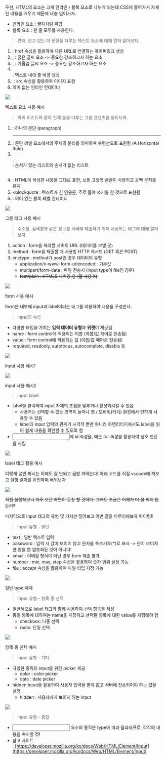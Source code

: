 우선, HTML의 요소는 크게 인라인 / 블록 요소로 나누게 되는데 CSS에 들어가서 자세한 내용을 배우기 때문에 대충 넘어가자.

-   인라인 요소 : 글자처럼 취급
-   블록 요소 : 한 줄 모두를 사용한다.

> 먼저, 보고 있는 이 문장을 다루는 텍스트 요소에 대해 먼저 알아보자.

1.  <a></a> : href 속성을 활용하여 다른 URL로 연결하는 하이퍼링크 생성
2.  <b></b>, <strong></strong> : 굵은 글씨 요소 -> 중요한 강조하고자 하는 요소
3.  <i></i>, <em></em> : 기울임 글씨 요소 -> 중요한 강조하고자 하는 요소
4.  <br> : 텍스트 내에 줄 바꿈 생성
5.  <img> : src 속성을 활용하여 이미지 표현
6.  <span></span> 의미 없는 인라인 컨테이너

![](https://blog.kakaocdn.net/dn/KHVJr/btrI7LSbGxL/GoaD2NKBCpSTilfh6g1jI1/img.png)

텍스트 요소 사용 예시

> 위의 리스트와 같이 전체 틀을 다루는 그룹 컨텐츠를 알아보자.

1.  <p></p> : 하나의 문단 (paragraph)
2.  <hr> : 문단 레벨 요소에서의 주제의 분리를 의미하며 수평선으로 표현됨 (A Horizontal Rule)
3.  <ol></ol>, <ul></ul> : 순서가 있는 리스트와 순서가 없는 리스트
4.  <pre></pre> : HTML에 작성한 내용을 그대로 표현, 보통 고정폭 글꼴이 사용되고 공백 문자를 유지
5.  <blockquote</blockquote> : 텍스트가 긴 인용문, 주로 들여 쓰기를 한 것으로 표현됨
6.  <div></div> : 의미 없는 블록 레벨 컨테이너

![](https://blog.kakaocdn.net/dn/b3Rxoh/btrI1hMlIer/b2sjoRyVnOfk3UgX51OncK/img.png)

그룹 태그 사용 예시

> 주소창, 검색창과 같은 정보를 서버에 제출하기 위해 사용하는 태그에 대해 알아보자.

1.  action : form을 처리할 서버의 URL (데이터를 보낼 곳)
2.  method : form을 제출할 때 사용할 HTTP 메서드 (GET 혹은 POST)
3.  enctype : method가 post인 경우 데이터의 유형
    -   application/x-www-form-urlencoded : 기본값
    -   multipart/form-data : 파일 전송시 (input type이 file인 경우)
    -   ~~text/plain : HTML5 디버깅 용 (잘 사용 X)~~

![](https://blog.kakaocdn.net/dn/qGHk5/btrIXXtJpWb/SnVuLYERr6K97GURgEi380/img.png)

form 사용 예시

form은 내부에 input과 label이라는 태그를 이용하여 내용을 구성한다.

> input의 속성

-   다양한 타입을 가지는 **입력 데이터 유형**과 **위젯**이 제공됨
-   name : form control에 적용되는 이름 (이름/값 페어로 전송됨)
-   value : form control에 적용되는 값 (이름/값 페어로 전송됨)
-   required, readonly, autofocus, autocomplete, disable 등

![](https://blog.kakaocdn.net/dn/TVVJH/btrIYBxaLLz/MkIpwNsKwTxLDnyRumhkt0/img.png)

input 사용 예시1

![](https://blog.kakaocdn.net/dn/dvqdXo/btrI2UCiVL8/0tTUCyJmagPHAbfeebTwM0/img.png)

input 사용 예시2

> input label

-   label을 클릭하여 input 자체의 초점을 맞추거나 활성화시킬 수 있음
    -   사용자는 선택할 수 있는 영역이 늘어나 웹 / 모바일(터치) 환경에서 편하게 사용할 수 있음
    -   label과 input 입력의 관계가 시각적 뿐만 아니라 화면리더기에서도 label을 읽어 쉽게 내용을 확인할 수 있도록 함
-   <input>에 id 속성을, <label>에는 for 속성을 활용하여 상호 연관을 시킴

![](https://blog.kakaocdn.net/dn/qszJU/btrI7NbqdmO/qLb21KjWOPGoJ45sozMYR1/img.png)

label 태그 활용 예시

이렇게 글만 봐서는 이해도 잘 안되고 금방 까먹는다! 아래 코드를 직접 vscode에 쳐보고 실행 결과를 확인하며 배워보자

![](https://blog.kakaocdn.net/dn/YvTyb/btrI7MQ64M6/xUa0kOKksGTVtBKaKnqAJ0/img.png)

~~직접 실행해보니 자주 보던 화면이 등장 할 것이다. 그래도 조금은 이해가 더 잘 되지 않는가?~~

마지막으로 input 태그의 유형 몇 가지만 짚어보고 이번 글을 마무리해보자 파이팅!!

> input 유형 - 일반

-   text : 일반 텍스트 입력
-   password : 입력 시 값이 보이지 않고 문자를 특수기호(*)로 표시 -> 단지 보이지만 않을 뿐 암호화된 것이 아니다!
-   email : 이메일 형식이 아닌 경우 form 제출 불가
-   number : min, max, step 속성을 활용하여 숫자 범위 설정 가능
-   file : accept 속성을 활용하여 파일 타입 지정 가능

![](https://blog.kakaocdn.net/dn/dXT3pq/btrI3tSjRyy/VnGytM4VPfQIzRrn5dVLv1/img.png)

일반 type 예제

> input 유형 - 항목 중 선택

-   일반적으로 label 태그와 함께 사용하여 선택 항목을 작성
-   동일 항목에 대하여는 name을 지정하고 선택된 항목에 대한 value를 지정해야 함
    -   checkbox: 다중 선택
    -   radio: 단일 선택

![](https://blog.kakaocdn.net/dn/DQTHc/btrI2waUhJo/69k5shrd1eUU6bd2SbHLg0/img.png)

항목 중 선택 예시

> input 유형 - 기타

-   다양한 종류의 input을 위한 picker 제공
    -   color : color picker
    -   date : date picker
-   hidden input을 활용하여 사용자 입력을 받지 않고 서버에 전송되어야 하는 값을 설정
    -   hidden : 사용자에게 보이지 않는 input

![](https://blog.kakaocdn.net/dn/Op9Tc/btrI6qOjD70/ypbkqeHPBTDKtsJqmkdxn0/img.png)

> input 유형 - 종합

-   <input> 요소의 동작은 type에 따라 달라지므로, 각각의 내용을 숙지할 것!
-   참고 사이트 : [https://developer.mozilla.org/ko/docs/Web/HTML/Element/Input](https://developer.mozilla.org/ko/docs/Web/HTML/Element/Input)